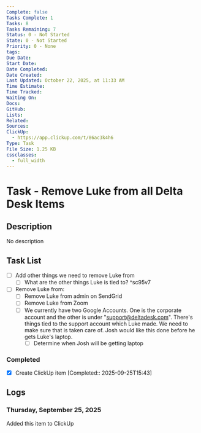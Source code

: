 ```yaml
---
Complete: false
Tasks Complete: 1
Tasks: 8
Tasks Remaining: 7
Status: 0 - Not Started
State: 0 - Not Started
Priority: 0 - None
tags:
Due Date:
Start Date:
Date Completed:
Date Created:
Last Updated: October 22, 2025, at 11:33 AM
Time Estimate:
Time Tracked:
Waiting On:
Docs:
GitHub:
Lists:
Related:
Sources:
ClickUp:
  - https://app.clickup.com/t/86ac3k4h6
Type: Task
File Size: 1.25 KB
cssclasses:
  - full_width
---
```

# Task - Remove Luke from all Delta Desk Items

## Description

<span class="placeholder">No description</span>

## Task List

- [ ] Add other things we need to remove Luke from
    - [ ] What are the other things Luke is tied to? ^sc95v7

- [ ] Remove Luke from:
    - [ ] Remove Luke from admin on SendGrid
    - [ ] Remove Luke from Zoom
    - [ ] We currently have two Google Accounts. One is the corporate account and the other is under "support@deltadesk.com". There's things tied to the support account which Luke made. We need to make sure that is taken care of. Josh would like this done before he gets Luke's laptop.
        - [ ] Determine when Josh will be getting laptop

### Completed

- [x] Create ClickUp item [Completed:: 2025-09-25T15:43]

## Logs
### Thursday, September 25, 2025

Added this item to ClickUp
